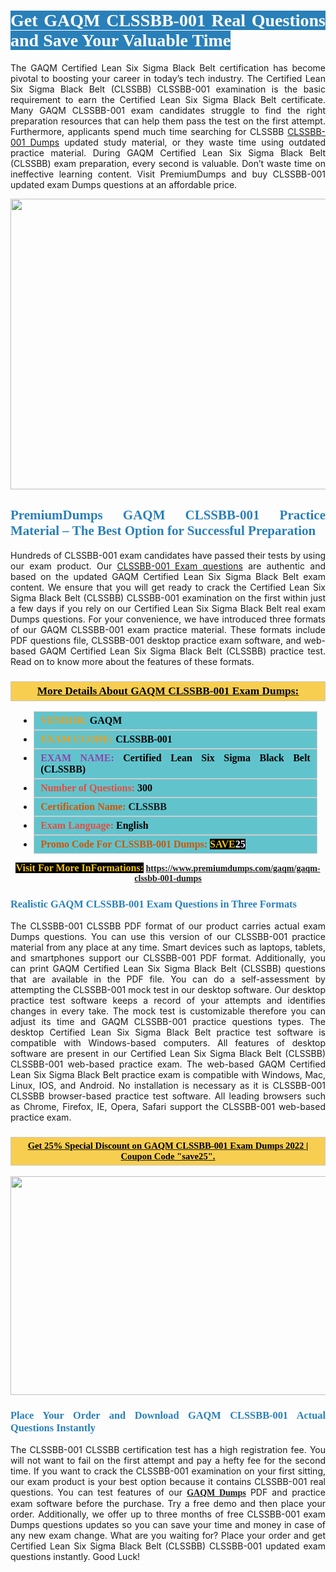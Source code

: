 <h1 style="text-align: justify;"><span style="color:#ffffff;"><span style="font-family:Georgia,serif;"><strong><span style="background-color:#2980b9;">Get GAQM CLSSBB-001 Real Questions and Save Your Valuable Time</span></strong></span></span></h1>

<p style="text-align: justify;">The GAQM Certified Lean Six Sigma Black Belt certification has become pivotal to boosting your career in today’s tech industry. The Certified Lean Six Sigma Black Belt (CLSSBB) CLSSBB-001 examination is the basic requirement to earn the Certified Lean Six Sigma Black Belt certificate. Many GAQM CLSSBB-001 exam candidates struggle to find the right preparation resources that can help them pass the test on the first attempt. Furthermore, applicants spend much time searching for CLSSBB <a href="https://www.premiumdumps.com/gaqm/gaqm-clssbb-001-dumps">CLSSBB-001 Dumps</a> updated study material, or they waste time using outdated practice material. During GAQM Certified Lean Six Sigma Black Belt (CLSSBB) exam preparation, every second is valuable. Don’t waste time on ineffective learning content. Visit PremiumDumps and buy CLSSBB-001 updated exam Dumps questions at an affordable price.</p>

<p style="text-align: center;"><a href="https://www.premiumdumps.com/gaqm/gaqm-clssbb-001-dumps"><img alt="" src="https://i.imgur.com/KJGzbJ2.jpeg" style="width: 700px; height: 465px;" /></a></p>

<h2 style="text-align: justify;"><span style="color:#2980b9;"><span style="font-family:Georgia,serif;"><strong>PremiumDumps GAQM CLSSBB-001 Practice Material – The Best Option for Successful Preparation</strong></span></span></h2>

<p style="text-align: justify;">Hundreds of CLSSBB-001 exam candidates have passed their tests by using our exam product. Our <a href="https://www.premiumdumps.com/gaqm/gaqm-clssbb-001-dumps">CLSSBB-001 Exam questions</a> are authentic and based on the updated GAQM Certified Lean Six Sigma Black Belt exam content. We ensure that you will get ready to crack the Certified Lean Six Sigma Black Belt (CLSSBB) CLSSBB-001 examination on the first within just a few days if you rely on our Certified Lean Six Sigma Black Belt real exam Dumps questions. For your convenience, we have introduced three formats of our GAQM CLSSBB-001 exam practice material. These formats include PDF questions file, CLSSBB-001 desktop practice exam software, and web-based GAQM Certified Lean Six Sigma Black Belt (CLSSBB) practice test. Read on to know more about the features of these formats.</p>

<h3 style="background: #f7ce50; border: 1px solid rgb(204, 204, 204); padding: 5px 10px; text-align: center;"><span style="font-family:Georgia,serif;"><u><u><span style="color:#000000;"><span style="font-size:11pt"><span style="line-height:normal"><b><span style="font-size:13.0pt"><span cambria="">More Details About GAQM CLSSBB-001 Exam Dumps:</span></span></b></span></span></span></u></u></span></h3>

<ul>
	<li style="margin:0cm 10pt">
	<div style="background:#61c4cd; border: 1px solid rgb(204, 204, 204); padding: 5px 10px; text-align: justify;"><span style="font-family:Georgia,serif;"><span style="font-size:11pt"><span style="line-height:normal"><b><span style="font-size:12.0pt"><span new="" roman="" times=""><span style="color:#f39c12;">VENDOR:</span> <span style="color:#000000;">GAQM</span></span></span></b></span></span></span></div>
	</li>
	<li style="margin:0cm 10pt">
	<div style="background: #61c4cd; border: 1px solid rgb(204, 204, 204); padding: 5px 10px; text-align: justify;"><span style="font-family:Georgia,serif;"><span style="font-size:11pt"><span style="line-height:normal"><b><span style="font-size:12.0pt"><span new="" roman="" times=""><span style="color:#f39c12;">EXAM CCODE:</span> <span style="color:#000000;">CLSSBB-001</span></span></span></b></span></span></span></div>
	</li>
	<li style="margin:0cm 10pt">
	<div style="background: #61c4cd; border: 1px solid rgb(204, 204, 204); padding: 5px 10px; text-align: justify;"><span style="font-family:Georgia,serif;"><span style="font-size:11pt"><span style="line-height:normal"><b><span style="font-size:12.0pt"><span new="" roman="" times=""><span style="color:#8e44ad;">EXAM NAME:</span> <span style="color:#000000;">Certified Lean Six Sigma Black Belt (CLSSBB)</span></span></span></b></span></span></span></div>
	</li>
	<li style="margin:0cm 10pt">
	<div style="background: #61c4cd; border: 1px solid rgb(204, 204, 204); padding: 5px 10px;"><span style="font-family:Georgia,serif;"><span style="font-size:11pt"><span style="line-height:normal"><b><span style="font-size:12.0pt"><span new="" roman="" times=""><span style="color:#e74c3c;">Number of Questions:</span><span style="color:#000000;"><span style="color:#f1c40f;"> </span>300</span></span></span></b></span></span></span></div>
	</li>
	<li style="margin:0cm 10pt">
	<div style="background: #61c4cd; border: 1px solid rgb(204, 204, 204); padding: 5px 10px; text-align: justify;"><span style="font-family:Georgia,serif;"><span style="font-size:11pt"><span style="line-height:normal"><b><span style="font-size:12.0pt"><span new="" roman="" times=""><span style="color:#d35400;">Certification Name:</span> CLSSBB</span></span></b></span></span></span></div>
	</li>
	<li style="margin:0cm 10pt">
	<div style="background: #61c4cd; border: 1px solid rgb(204, 204, 204); padding: 5px 10px; text-align: justify;"><span style="font-family:Georgia,serif;"><span style="font-size:11pt"><span style="line-height:normal"><b><span style="font-size:12.0pt"><span new="" roman="" times=""><span style="color:#e74c3c;">Exam Language:</span> <span style="color:#000000;">English</span></span></span></b></span></span></span></div>
	</li>
	<li style="margin:0cm 10pt">
	<div style="background: #61c4cd; border: 1px solid rgb(204, 204, 204); padding: 5px 10px;"><span style="font-family:Georgia,serif;"><span style="font-size:11pt"><span style="line-height:normal"><b><span style="font-size:12.0pt"><span new="" roman="" times=""><span style="color:#d35400;">Promo Code For CLSSBB-001 Dumps:</span><span style="color:#f1c40f;"> <span style="background-color:#000000;">SAVE</span></span><span style="color:#ffffff;"><span style="background-color:#000000;">25</span></span></span></span></b></span></span></span></div>
	</li>
</ul>

<p style="text-align: center;"><span style="font-family:Georgia,serif;"><strong><span style="font-size:16px;"><span style="color:#f1c40f;"><span style="background-color:#000000;">Visit For More InFormations:</span></span></span> <a href="https://www.premiumdumps.com/gaqm/gaqm-clssbb-001-dumps">https://www.premiumdumps.com/gaqm/gaqm-clssbb-001-dumps</a></strong></span></p>

<h3 style="text-align: justify;"><span style="color:#2980b9;"><span style="font-family:Georgia,serif;"><strong><strong><strong>Realistic GAQM CLSSBB-001 Exam Questions in Three Formats</strong></strong></strong></span></span></h3>

<p style="text-align: justify;">The CLSSBB-001 CLSSBB PDF format of our product carries actual exam Dumps questions. You can use this version of our CLSSBB-001 practice material from any place at any time. Smart devices such as laptops, tablets, and smartphones support our CLSSBB-001 PDF format. Additionally, you can print GAQM Certified Lean Six Sigma Black Belt (CLSSBB) questions that are available in the PDF file. You can do a self-assessment by attempting the CLSSBB-001 mock test in our desktop software. Our desktop practice test software keeps a record of your attempts and identifies changes in every take. The mock test is customizable therefore you can adjust its time and GAQM CLSSBB-001 practice questions types. The desktop Certified Lean Six Sigma Black Belt practice test software is compatible with Windows-based computers. All features of desktop software are present in our Certified Lean Six Sigma Black Belt (CLSSBB) CLSSBB-001 web-based practice exam. The web-based GAQM Certified Lean Six Sigma Black Belt practice exam is compatible with Windows, Mac, Linux, IOS, and Android. No installation is necessary as it is CLSSBB-001 CLSSBB browser-based practice test software. All leading browsers such as Chrome, Firefox, IE, Opera, Safari support the CLSSBB-001 web-based practice exam.</p>

<h3 style="background: rgb(247, 206, 80); border: 1px solid rgb(204, 204, 204); padding: 5px 10px; text-align: center;"><span style="font-family:Georgia,serif;"><u><span style="color:#000000;"><span style="font-size:11pt;"><span style="line-height:normal;"><b><span cambria="">Get 25% Special Discount on GAQM CLSSBB-001 Exam Dumps 2022 | Coupon Code "save25".</span></b></span></span></span></u></span></h3>

<p style="text-align: center;"><strong><strong><a href="https://www.premiumdumps.com/gaqm/gaqm-clssbb-001-dumps"><img alt="" src="https://i.imgur.com/F18GQwv.jpeg" style="width: 700px; height: 350px;" /></a></strong></strong></p>

<h3 style="text-align: justify;"><strong><span style="color:#2980b9;"><span style="font-family:Georgia,serif;"><strong><strong><strong>Place Your Order and Download GAQM CLSSBB-001 Actual Questions Instantly</strong></strong></strong></span></span></strong></h3>

<p style="text-align: justify;">The CLSSBB-001 CLSSBB certification test has a high registration fee. You will not want to fail on the first attempt and pay a hefty fee for the second time. If you want to crack the CLSSBB-001 examination on your first sitting, our exam product is your best option because it contains CLSSBB-001 real questions. You can test features of our <span style="font-family:Georgia,serif;"><strong><a href="https://www.premiumdumps.com/gaqm-exam-dumps">GAQM Dumps</a></strong></span> PDF and practice exam software before the purchase. Try a free demo and then place your order. Additionally, we offer up to three months of free CLSSBB-001 exam Dumps questions updates so you can save your time and money in case of any new exam change. What are you waiting for? Place your order and get Certified Lean Six Sigma Black Belt (CLSSBB) CLSSBB-001 updated exam questions instantly. Good Luck!</p>
